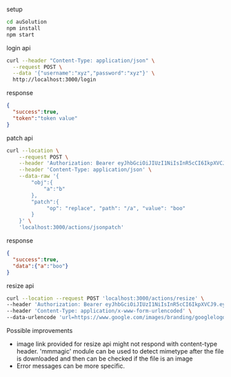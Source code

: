setup
```bash
cd auSolution
npm install
npm start
```

login api
```bash
curl --header "Content-Type: application/json" \
  --request POST \
  --data '{"username":"xyz","password":"xyz"}' \
  http://localhost:3000/login
```

response
```json
{
  "success":true,
  "token":"token value"
}
```

patch api
```bash
curl --location \
    --request POST \
    --header 'Authorization: Bearer eyJhbGciOiJIUzI1NiIsInR5cCI6IkpXVCJ9.eyJ1c2VybmFtZSI6InRlc3QiLCJpYXQiOjE1OTU3MDM3MzF9.i3OTQ7XosThBB0-c7EPlH5w6EiqEPwRfUxCn2CVoRFE' \
    --header 'Content-Type: application/json' \
    --data-raw '{
        "obj":{
            "a":"b"
        },
        "patch":{
             "op": "replace", "path": "/a", "value": "boo" 
        }
    }' \
    'localhost:3000/actions/jsonpatch'
```

response 
```json
{
  "success":true,
  "data":{"a":"boo"}
}
```

resize api
```bash
curl --location --request POST 'localhost:3000/actions/resize' \
--header 'Authorization: Bearer eyJhbGciOiJIUzI1NiIsInR5cCI6IkpXVCJ9.eyJ1c2VybmFtZSI6InRlc3QiLCJpYXQiOjE1OTU3MDM3MzF9.i3OTQ7XosThBB0-c7EPlH5w6EiqEPwRfUxCn2CVoRFE' \
--header 'Content-Type: application/x-www-form-urlencoded' \
--data-urlencode 'url=https://www.google.com/images/branding/googlelogo/2x/googlelogo_color_272x92dp.png'
```

Possible improvements
- image link provided for resize api might not respond with content-type header. 'mmmagic' module can be used to detect mimetype after the file is downloaded and then can be checked if the file is an image
- Error messages can be more specific. 